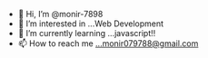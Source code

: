 - 👋 Hi, I’m @monir-7898
- 👀 I’m interested in ...Web Development
- 🌱 I’m currently learning ...javascript!!
- 📫 How to reach me ...monir079788@gmail.com

<!---
monir-7898/monir-7898 is a ✨ special ✨ repository because its `README.md` (this file) appears on your GitHub profile.
You can click the Preview link to take a look at your changes.
--->
